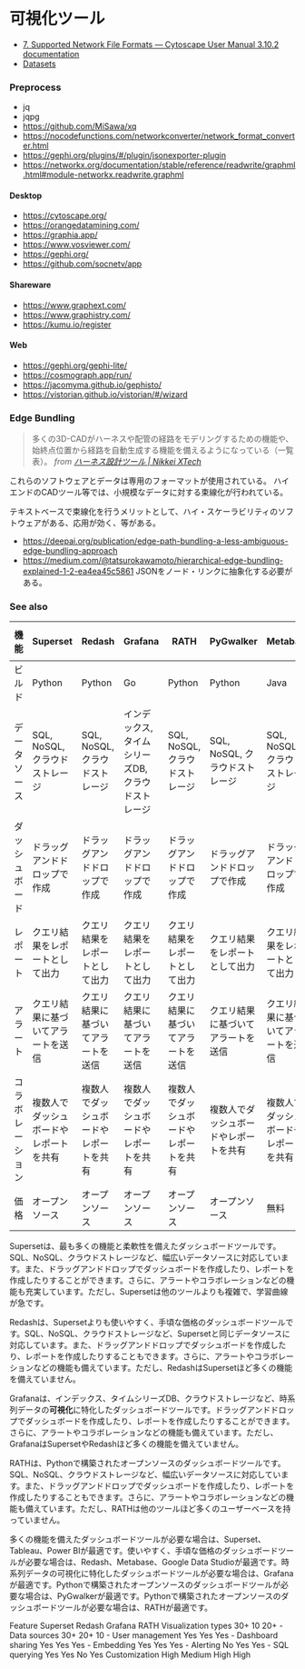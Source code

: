 # 可視化ツール

- [7. Supported Network File Formats — Cytoscape User Manual 3.10.2 documentation](https://manual.cytoscape.org/en/stable/Supported_Network_File_Formats.html)
- [Datasets](https://github.com/gephi/gephi/wiki/Datasets)


### Preprocess
- jq
- jqpg
- https://github.com/MiSawa/xq
- https://nocodefunctions.com/networkconverter/network_format_converter.html
- https://gephi.org/plugins/#/plugin/jsonexporter-plugin
- https://networkx.org/documentation/stable/reference/readwrite/graphml.html#module-networkx.readwrite.graphml

#### Desktop
- https://cytoscape.org/
- https://orangedatamining.com/
- https://graphia.app/
- https://www.vosviewer.com/
- https://gephi.org/
- https://github.com/socnetv/app

#### Shareware
- https://www.graphext.com/
- https://www.graphistry.com/
- https://kumu.io/register

#### Web
- https://gephi.org/gephi-lite/
- https://cosmograph.app/run/
- https://jacomyma.github.io/gephisto/
- https://vistorian.github.io/vistorian/#/wizard


### Edge Bundling

> 多くの3D-CADがハーネスや配管の経路をモデリングするための機能や、始終点位置から経路を自動生成する機能を備えるようになっている（一覧表）。
_from [ハーネス設計ツール | Nikkei XTech](https://xtech.nikkei.com/dm/article/COLUMN/20130424/278611/)_

これらのソフトウェアとデータは専用のフォーマットが使用されている。
ハイエンドのCADツール等では、小規模なデータに対する束線化が行われている。

テキストベースで束線化を行うメリットとして、ハイ・スケーラビリティのソフトウェアがある、応用が効く、等がある。
- https://deepai.org/publication/edge-path-bundling-a-less-ambiguous-edge-bundling-approach
- https://medium.com/@tatsurokawamoto/hierarchical-edge-bundling-explained-1-2-ea4ea45c5861
JSONをノード・リンクに抽象化する必要がある。


### See also

| 機能 | Superset | Redash | Grafana | RATH | PyGwalker | Metabase | Tableau | Power BI | Google Data Studio |
|---|---|---|---|---|---|---|---|---|---|
| ビルド | Python | Python | Go | Python | Python | Java | Windows, macOS, Linux | Microsoft | Google |
| データソース | SQL, NoSQL, クラウドストレージ | SQL, NoSQL, クラウドストレージ | インデックス, タイムシリーズDB, クラウドストレージ | SQL, NoSQL, クラウドストレージ | SQL, NoSQL, クラウドストレージ | SQL, NoSQL, クラウドストレージ | SQL, NoSQL, クラウドストレージ | Google Workspace | Google Workspace |
| ダッシュボード | ドラッグアンドドロップで作成 | ドラッグアンドドロップで作成 | ドラッグアンドドロップで作成 | ドラッグアンドドロップで作成 | ドラッグアンドドロップで作成 | ドラッグアンドドロップで作成 | ドラッグアンドドロップで作成 | ドラッグアンドドロップで作成 | ドラッグアンドドロップで作成 |
| レポート | クエリ結果をレポートとして出力 | クエリ結果をレポートとして出力 | クエリ結果をレポートとして出力 | クエリ結果をレポートとして出力 | クエリ結果をレポートとして出力 | クエリ結果をレポートとして出力 | クエリ結果をレポートとして出力 | クエリ結果をレポートとして出力 | クエリ結果をレポートとして出力 |
| アラート | クエリ結果に基づいてアラートを送信 | クエリ結果に基づいてアラートを送信 | クエリ結果に基づいてアラートを送信 | クエリ結果に基づいてアラートを送信 | クエリ結果に基づいてアラートを送信 | クエリ結果に基づいてアラートを送信 | クエリ結果に基づいてアラートを送信 | クエリ結果に基づいてアラートを送信 | クエリ結果に基づいてアラートを送信 |
| コラボレーション | 複数人でダッシュボードやレポートを共有 | 複数人でダッシュボードやレポートを共有 | 複数人でダッシュボードやレポートを共有 | 複数人でダッシュボードやレポートを共有 | 複数人でダッシュボードやレポートを共有 | 複数人でダッシュボードやレポートを共有 | 複数人でダッシュボードやレポートを共有 | 複数人でダッシュボードやレポートを共有 | 複数人でダッシュボードやレポートを共有 |
| 価格 | オープンソース | オープンソース | オープンソース | オープンソース | オープンソース | 無料 | 有料 | 有料 | 無料 |


Supersetは、最も多くの機能と柔軟性を備えたダッシュボードツールです。SQL、NoSQL、クラウドストレージなど、幅広いデータソースに対応しています。また、ドラッグアンドドロップでダッシュボードを作成したり、レポートを作成したりすることができます。さらに、アラートやコラボレーションなどの機能も充実しています。ただし、Supersetは他のツールよりも複雑で、学習曲線が急です。

Redashは、Supersetよりも使いやすく、手頃な価格のダッシュボードツールです。SQL、NoSQL、クラウドストレージなど、Supersetと同じデータソースに対応しています。また、ドラッグアンドドロップでダッシュボードを作成したり、レポートを作成したりすることもできます。さらに、アラートやコラボレーションなどの機能も備えています。ただし、RedashはSupersetほど多くの機能を備えていません。

Grafanaは、インデックス、タイムシリーズDB、クラウドストレージなど、時系列データの**可視化**に特化したダッシュボードツールです。ドラッグアンドドロップでダッシュボードを作成したり、レポートを作成したりすることができます。さらに、アラートやコラボレーションなどの機能も備えています。ただし、GrafanaはSupersetやRedashほど多くの機能を備えていません。

RATHは、Pythonで構築されたオープンソースのダッシュボードツールです。SQL、NoSQL、クラウドストレージなど、幅広いデータソースに対応しています。また、ドラッグアンドドロップでダッシュボードを作成したり、レポートを作成したりすることもできます。さらに、アラートやコラボレーションなどの機能も備えています。ただし、RATHは他のツールほど多くのユーザーベースを持っていません。

多くの機能を備えたダッシュボードツールが必要な場合は、Superset、Tableau、Power BIが最適です。使いやすく、手頃な価格のダッシュボードツールが必要な場合は、Redash、Metabase、Google Data Studioが最適です。時系列データの可視化に特化したダッシュボードツールが必要な場合は、Grafanaが最適です。Pythonで構築されたオープンソースのダッシュボードツールが必要な場合は、PyGwalkerが最適です。Pythonで構築されたオープンソースのダッシュボードツールが必要な場合は、RATHが最適です。

Feature	Superset	Redash	Grafana	RATH
Visualization types	30+	10	20+	-
Data sources	30+	20+	10	-
User management	Yes	Yes	Yes	-
Dashboard sharing	Yes	Yes	Yes	-
Embedding	Yes	Yes	Yes	-
Alerting	No	Yes	Yes	-
SQL querying	Yes	Yes	No	Yes
Customization	High	Medium	High	High
